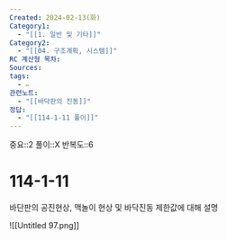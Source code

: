 ```yaml
---
Created: 2024-02-13(화)
Category1:
  - "[[1. 일반 및 기타]]"
Category2:
  - "[[04. 구조계획, 시스템]]"
RC 계산형 목차: 
Sources: 
tags:
  - ✏️
관련노트:
  - "[[바닥판의 진동]]"
정답:
  - "[[114-1-11 풀이]]"
---
```

중요::2
풀이::X
반복도::6
#  114-1-11

바단판의 공진현상, 맥놀이 현상 및 바닥진동 제한값에 대해 설명


![[Untitled 97.png]]